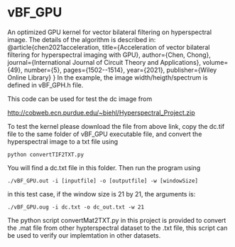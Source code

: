 # vBF_GPU

An optimized GPU kernel for vector bilateral filtering on hyperspectral image.
The details of the algorithm is described in:
@article{chen2021acceleration,
  title={Acceleration of vector bilateral filtering for hyperspectral imaging with GPU},
  author={Chen, Chong},
  journal={International Journal of Circuit Theory and Applications},
  volume={49},
  number={5},
  pages={1502--1514},
  year={2021},
  publisher={Wiley Online Library}
}
In the example, the image width/heigth/spectrum is defined in vBF_GPH.h file.

This code can be used for test the dc image from 

http://cobweb.ecn.purdue.edu/~biehl/Hyperspectral_Project.zip

To test the kernel please download the file from above link, copy the dc.tif file 
to the same folder of vBF_GPU executable file, and convert the hyperspectral image to a txt file using 
```
python convertTIF2TXT.py
```
You will find a dc.txt file in this folder. Then run the program using 

```
./vBF_GPU.out -i [inputfile] -o [outputfile] -w [windowSize]
```
in this test case, if the window size is 21 by 21, the arguments is:

```
./vBF_GPU.oug -i dc.txt -o dc_out.txt -w 21
```

The python script convertMat2TXT.py in this project is provided to convert the .mat file from other
hypterspectral dataset to the .txt file, this script can be used to verify our implemtation in other
datasets. 


